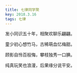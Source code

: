 ```yaml
---
title: 七律同学聚
key: 2018.3.16
tags: 七律
---
```


发小同识五十年，相聚欢聊乐翩翩。

童少初心想竹马，古稀萌血忆梅甜。

顾影自怜百般悔，攀枝独秀一口腆。

纯真玩笑也浪漫，后果缘分说平安。

</br>

